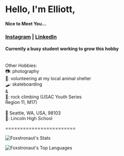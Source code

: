 Hello, I'm Elliott,
===================

#### Nice to Meet You...

### [Instagram](https://instagram.com/el/r0cks/ "Personal and Private Instagram") | [LinkedIn](https://LinkedIn.com/in/elliott-weston-ball/ "LinkedIn Profile")

#### Currently a busy student working to grow this hobby  
   
Other Hobbies:  
📷: photography  
🐶: volunteering at my local animal shelter  
🛹: skateboarding  
&  
🧗: rock climbing (USAC Youth Series  
Region 11, M17)  
   
📍 Seattle, WA, USA, 98103  
🏫: Lincoln High School

========================

![Foxstronaut's Stats](https://github-readme-stats.vercel.app/api?username=Foxstronaut&theme=midnight-purple&show_icons=true&hide_border=true&count_private=true)

![Foxstronaut's Top Languages](https://github-readme-stats.vercel.app/api/top-langs/?username=Foxstronaut&theme=midnight-purple&show_icons=true&hide_border=true&layout=compact)

